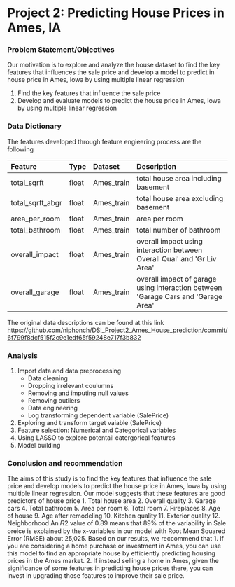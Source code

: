 # Project 2: Predicting House Prices in Ames, IA

### Problem Statement/Objectives

Our motivation is to explore and analyze the house dataset to find the key features that influences the sale price and develop a model to predict in house price in Ames, Iowa by using multiple linear regression

1. Find the key features that influence the sale price 
2. Develop and evaluate models to predict the house price in Ames, Iowa by using multiple linear regression



### Data Dictionary

The features developed through feature engieering process are the following

|Feature|Type|Dataset|Description|
|:--------|:------|:---------|:-------------|
|total_sqrft|float|Ames_train|total house area including basement| 
|total_sqrft_abgr|float|Ames_train| total house area  excluding basement| 
|area_per_room|float|Ames_train|area per room| 
|total_bathroom|float|Ames_train| total number of bathroom | 
|overall_impact|float|Ames_train|overall impact using interaction between Overall Qual' and  'Gr Liv Area'| 
|overall_garage|float|Ames_train|overall impact of garage using interaction between 'Garage Cars and  'Garage Area'| 

The original data descriptions can be found at this link https://github.com/niphonch/DSI_Project2_Ames_House_prediction/commit/6f799f8dcf515f2c9e1edf65f59248e717f3b832

### Analysis

1. Import data and data preprocessing
    * Data cleaning
    * Dropping irrelevant coulumns
    * Removing and imputing null values
    * Removing outliers
    * Data engineering 
    * Log transforming dependent variable (SalePrice)
2. Exploring and transform target vaiable (SalePrice)
3. Feature selection: Numerical and Categorical variables
4. Using LASSO to explore potentail catergorical features
5. Model building


### Conclusion and recommendation

  The aims of this study is to find the key features that influence the sale price and develop models to predict the house price in Ames, Iowa by using multiple linear regression. 
      Our model suggests that these features are good predictors of house price
     1. Total house area
     2. Overall quality
     3. Garage cars
     4. Total bathroom
     5. Area per room
     6. Total room
     7. Fireplaces
     8. Age of house
     9. Age after remodeling
     10. Kitchen quality
     11. Exterior quality
     12. Neighborhood
     An  𝑅2  value of 0.89 means that 89% of the variability in Sale oreice is explained by the x-variables in our model with Root Mean Squared Error (RMSE) about 25,025. 
   Based on our results, we reccommend that 
       1. If you are considering a home purchase or investment in Ames, you can use this model to find an appropriate house by efficiently predicting housing prices in the Ames market.
       2. If instead selling a home in Ames, given the significance of some features in predicting house prices there, you can invest in upgrading those features to improve their sale price.



